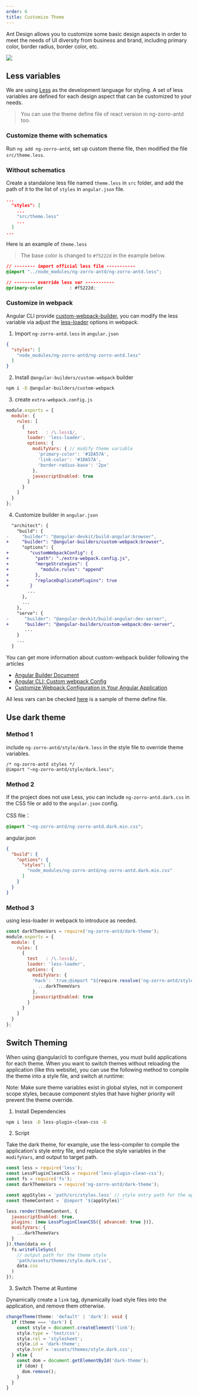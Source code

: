 ```yaml
---
order: 6
title: Customize Theme
---
```


Ant Design allows you to customize some basic design aspects in order to meet the needs of UI diversity from business and brand, including primary color, border radius, border color, etc.

![](https://zos.alipayobjects.com/rmsportal/zTFoszBtDODhXfLAazfSpYbSLSEeytoG.png)

## Less variables

We are using [Less](http://lesscss.org/) as the development language for styling. A set of less variables are defined for each design aspect that can be customized to your needs.

> You can use the theme define file of react version in ng-zorro-antd too.

### Customize theme with schematics

Run `ng add ng-zorro-antd`, set up custom theme file, then modified the file `src/theme.less`.

### Without schematics

Create a standalone less file named `theme.less` in `src` folder, and add the path of it to the list of `styles` in `angular.json` file.

```json
...
  "styles": [
    ...
    "src/theme.less"
    ...
  ]
...
```

Here is an example of `theme.less`
> The base color is changed to `#f5222d` in the example below.

```css
// -------- import official less file -----------
@import "../node_modules/ng-zorro-antd/ng-zorro-antd.less";

// -------- override less var -----------
@primary-color          : #f5222d;
```


### Customize in webpack

Angular CLI provide [custom-webpack-builder](https://www.npmjs.com/package/@angular-builders/custom-webpack), you can modify the less variable via adjust the [less-loader](https://github.com/webpack-contrib/less-loader) options in webpack.

1. Import `ng-zorro-antd.less` in `angular.json`

```json
{
  "styles": [
    "node_modules/ng-zorro-antd/ng-zorro-antd.less"
  ]
}
```

2. Install `@angular-builders/custom-webpack` builder

```bash
npm i -D @angular-builders/custom-webpack
```

3. create `extra-webpack.config.js`

```javascript
module.exports = {
  module: {
    rules: [
      {
        test   : /\.less$/,
        loader: 'less-loader',
        options: {
          modifyVars: { // modify theme variable
            'primary-color': '#1DA57A',
            'link-color': '#1DA57A',
            'border-radius-base': '2px'
          },
          javascriptEnabled: true
        }
      }
    ]
  }
};

```

4. Customize builder in `angular.json`

```diff
  "architect": {
    "build": {
-     "builder": "@angular-devkit/build-angular:browser",
+     "builder": "@angular-builders/custom-webpack:browser",
      "options": {
+        "customWebpackConfig": {
+          "path": "./extra-webpack.config.js",
+          "mergeStrategies": {
+            "module.rules": "append"
+          },
+          "replaceDuplicatePlugins": true
+        }
        ...
      },
      ...
    },
    "serve": {
-      "builder": "@angular-devkit/build-angular:dev-server",
+      "builder": "@angular-builders/custom-webpack:dev-server",
       ...
    }
    ...
  }
```
You can get more information about custom-webpack builder following the articles

* [Angular Builder Document](https://www.npmjs.com/package/@angular-builders/custom-webpack)
* [Angular CLI: Custom webpack Config](https://alligator.io/angular/custom-webpack-config/)
* [Customize Webpack Configuration in Your Angular Application](https://netbasal.com/customize-webpack-configuration-in-your-angular-application-d09683f6bd22)

All less vars can be checked [here](https://github.com/NG-ZORRO/ng-zorro-antd/blob/master/scripts/site/_site/doc/theme.less) is a sample of theme define file.

## Use dark theme

### Method 1

include `ng-zorro-antd/style/dark.less` in the style file to override theme variables.

```less
/* ng-zorro-antd styles */
@import "~ng-zorro-antd/style/dark.less";
```

### Method 2

If the project does not use Less, you can include `ng-zorro-antd.dark.css` in the CSS file or add to the `angular.json` config.

CSS file：

```css
@import "~ng-zorro-antd/ng-zorro-antd.dark.min.css";
```

angular.json

```json
{
  "build": {
    "options": {
      "styles": [
        "node_modules/ng-zorro-antd/ng-zorro-antd.dark.min.css"
      ]
    }
  }
}
```

### Method 3

using less-loader in webpack to introduce as needed.

```javascript
const darkThemeVars = require('ng-zorro-antd/dark-theme');
module.exports = {
  module: {
    rules: [
      {
        test   : /\.less$/,
        loader: 'less-loader',
        options: {
          modifyVars: {
          'hack': `true;@import "${require.resolve('ng-zorro-antd/style/color/colorPalette.less')}";`,
            ...darkThemeVars
          },
          javascriptEnabled: true
        }
      }
    ]
  }
};

```

## Switch Theming

When using @angular/cli to configure themes, you must build applications for each theme. When you want to switch themes without reloading the application (like this website), you can use the following method to compile the theme into a style file, and switch at runtime:

Note: Make sure theme variables exist in global styles, not in component scope styles, because component styles that have higher priority will prevent the theme override.

1. Install Dependencies

```bash
npm i less -D less-plugin-clean-css -D
```

2. Script

Take the dark theme, for example, use the less-compiler to compile the application's style entry file, and replace the style variables in the ` modifyVars`,  and output to target path.

```js
const less = require('less');
const LessPluginCleanCSS = require('less-plugin-clean-css');
const fs = require('fs');
const darkThemeVars = require('ng-zorro-antd/dark-theme');

const appStyles = 'path/src/styles.less' // style entry path for the application
const themeContent = `@import '${appStyles}'`

less.render(themeContent, {
  javascriptEnabled: true,
  plugins: [new LessPluginCleanCSS({ advanced: true })],
  modifyVars: {
    ...darkThemeVars
  }
}).then(data => {
  fs.writeFileSync(
    // output path for the theme style
    'path/assets/themes/style.dark.css',
    data.css
  )
});
```

3. Switch Theme at Runtime

Dynamically create a `link` tag, dynamically load style files into the application, and remove them otherwise.
```ts
changeTheme(theme: 'default' | 'dark'): void {
  if (theme === 'dark') {
    const style = document.createElement('link');
    style.type = 'text/css';
    style.rel = 'stylesheet';
    style.id = 'dark-theme';
    style.href = 'assets/themes/style.dark.css';
  } else {
    const dom = document.getElementById('dark-theme');
    if (dom) {
      dom.remove();
    }
  }
}
```
